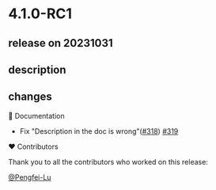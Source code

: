 # 4.1.0-RC1

## release on 20231031

## description

## changes

📔 Documentation

* Fix "Description in the doc is wrong"(<a class="issue-link js-issue-link" data-error-text="Failed to load title" data-id="1747181374" data-permission-text="Title is private" data-url="https://github.com/spring-cloud/spring-cloud-zookeeper/issues/318" data-hovercard-type="issue" data-hovercard-url="/spring-cloud/spring-cloud-zookeeper/issues/318/hovercard" href="https://github.com/spring-cloud/spring-cloud-zookeeper/issues/318">#318</a>) <a href="https://github.com/spring-cloud/spring-cloud-zookeeper/pull/319" data-hovercard-type="pull_request" data-hovercard-url="/spring-cloud/spring-cloud-zookeeper/pull/319/hovercard">#319</a>

❤️ Contributors

Thank you to all the contributors who worked on this release:

<a class="user-mention notranslate" data-hovercard-type="user" data-hovercard-url="/users/Pengfei-Lu/hovercard" data-octo-click="hovercard-link-click" data-octo-dimensions="link_type:self" href="https://github.com/Pengfei-Lu">@Pengfei-Lu</a>


